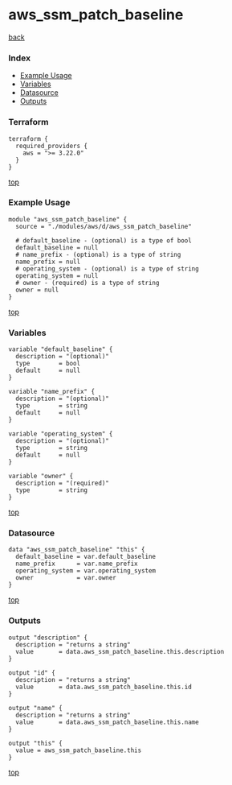 # aws_ssm_patch_baseline

[back](../aws.md)

### Index

- [Example Usage](#example-usage)
- [Variables](#variables)
- [Datasource](#datasource)
- [Outputs](#outputs)

### Terraform

```hcl
terraform {
  required_providers {
    aws = ">= 3.22.0"
  }
}
```

[top](#index)

### Example Usage

```hcl
module "aws_ssm_patch_baseline" {
  source = "./modules/aws/d/aws_ssm_patch_baseline"

  # default_baseline - (optional) is a type of bool
  default_baseline = null
  # name_prefix - (optional) is a type of string
  name_prefix = null
  # operating_system - (optional) is a type of string
  operating_system = null
  # owner - (required) is a type of string
  owner = null
}
```

[top](#index)

### Variables

```hcl
variable "default_baseline" {
  description = "(optional)"
  type        = bool
  default     = null
}

variable "name_prefix" {
  description = "(optional)"
  type        = string
  default     = null
}

variable "operating_system" {
  description = "(optional)"
  type        = string
  default     = null
}

variable "owner" {
  description = "(required)"
  type        = string
}
```

[top](#index)

### Datasource

```hcl
data "aws_ssm_patch_baseline" "this" {
  default_baseline = var.default_baseline
  name_prefix      = var.name_prefix
  operating_system = var.operating_system
  owner            = var.owner
}
```

[top](#index)

### Outputs

```hcl
output "description" {
  description = "returns a string"
  value       = data.aws_ssm_patch_baseline.this.description
}

output "id" {
  description = "returns a string"
  value       = data.aws_ssm_patch_baseline.this.id
}

output "name" {
  description = "returns a string"
  value       = data.aws_ssm_patch_baseline.this.name
}

output "this" {
  value = aws_ssm_patch_baseline.this
}
```

[top](#index)